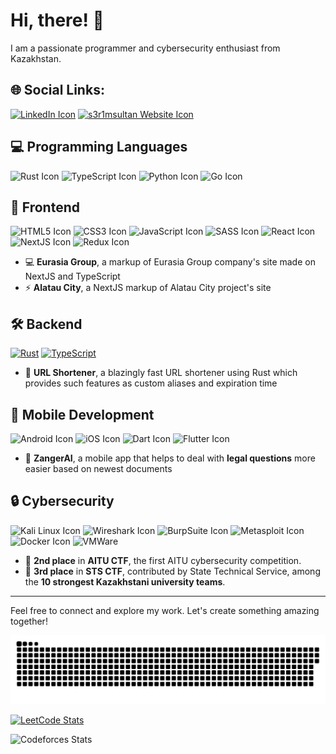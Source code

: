 
# Hi, there! 👋

I am a passionate programmer and cybersecurity enthusiast from Kazakhstan.


## 🌐 Social Links:

[![LinkedIn Icon](https://img.shields.io/badge/LinkedIn-0077B5?style=for-the-badge&logo=linkedin&logoColor=white)](https://www.linkedin.com/in/s3r1msultan) [![s3r1msultan Website Icon](https://img.shields.io/badge/website-000000?style=for-the-badge&logo=About.me&logoColor=white)](https://s3r1msultan.com)

## 💻 Programming Languages

![Rust Icon](https://img.shields.io/badge/Rust-000000?style=for-the-badge&logo=rust&logoColor=white) ![TypeScript Icon](https://img.shields.io/badge/TypeScript-007ACC?style=for-the-badge&logo=typescript&logoColor=white) ![Python Icon](https://img.shields.io/badge/Python-FFD43B?style=for-the-badge&logo=python&logoColor=blue) ![Go Icon](https://img.shields.io/badge/Go-00ADD8?style=for-the-badge&logo=go&logoColor=white)

## 📖 Frontend

![HTML5 Icon](https://img.shields.io/badge/HTML5-E34F26?style=for-the-badge&logo=html5&logoColor=white) ![CSS3 Icon](https://img.shields.io/badge/CSS3-1572B6?style=for-the-badge&logo=css3&logoColor=white) ![JavaScript Icon](https://img.shields.io/badge/JavaScript-323330?style=for-the-badge&logo=javascript&logoColor=F7DF1E) ![SASS Icon](https://img.shields.io/badge/Sass-C69?style=for-the-badge&logo=sass&logoColor=fff) ![React Icon](https://img.shields.io/badge/React-20232A?style=for-the-badge&logo=react&logoColor=61DAFB) ![NextJS Icon](https://img.shields.io/badge/next%20js-000000?style=for-the-badge&logo=nextdotjs&logoColor=white) ![Redux Icon](https://img.shields.io/badge/Redux-593D88?style=for-the-badge&logo=redux&logoColor=white)

- 💻 **Eurasia Group**, a markup of Eurasia Group company's site made on NextJS and TypeScript
- ⚡️ **Alatau City**, a NextJS markup of Alatau City project's site

## 🛠 Backend

[![Rust](https://img.shields.io/badge/Rust-%23000000.svg?style=for-the-badge&logo=rust&logoColor=white)](#) [![TypeScript](https://img.shields.io/badge/TypeScript-3178C6?style=for-the-badge&logo=typescript&logoColor=fff)](#)

- 🚀 **URL Shortener**, a blazingly fast URL shortener using Rust which provides such features as custom aliases and expiration time

## 📱 Mobile Development

![Android Icon](https://img.shields.io/badge/Android-3DDC84?style=for-the-badge&logo=android&logoColor=white)
![iOS Icon](https://img.shields.io/badge/iOS-000000?style=for-the-badge&logo=ios&logoColor=white)
![Dart Icon](https://img.shields.io/badge/Dart-0175C2?style=for-the-badge&logo=dart&logoColor=white)
![Flutter Icon](https://img.shields.io/badge/Flutter-02569B?style=for-the-badge&logo=flutter&logoColor=white)

- 🌟 **ZangerAI**, a mobile app that helps to deal with **legal questions** more easier based on newest documents

## 🔒 Cybersecurity

![Kali Linux Icon](https://img.shields.io/badge/Kali_Linux-557C94?style=for-the-badge&logo=kali-linux&logoColor=white) ![Wireshark Icon](https://img.shields.io/badge/Wireshark-1679A7?style=for-the-badge&logo=Wireshark&logoColor=white) ![BurpSuite Icon](https://img.shields.io/badge/burpsuite-FF6633?style=for-the-badge&logo=burpsuite&logoColor=white) ![Metasploit Icon](https://img.shields.io/badge/metasploit-2596CD?style=for-the-badge&logo=metasploit&logoColor=white) ![Docker Icon](https://img.shields.io/badge/Docker-2CA5E0?style=for-the-badge&logo=docker&logoColor=white) ![VMWare](https://img.shields.io/badge/VMware-231f20?style=for-the-badge&logo=VMware&logoColor=white)

- 🥈 **2nd place** in **AITU CTF**, the first AITU cybersecurity competition.
- 🥉 **3rd place** in **STS CTF**, contributed by State Technical Service, among the **10 strongest Kazakhstani university teams**.

---

Feel free to connect and explore my work. Let's create something amazing together!

![Snake animation](https://github.com/s3r1msultan/s3r1msultan/blob/output/github-contribution-grid-snake-dark.svg)

[![LeetCode Stats](https://leetcard.jacoblin.cool/s3r1msultan?theme=dark&font=Noto%20Sans%20Thaana&ext=activity)](https://leetcode.com/s3r1msultan)

![Codeforces Stats](https://codeforces-readme-stats.vercel.app/api/card?username=s3r1msultan)

